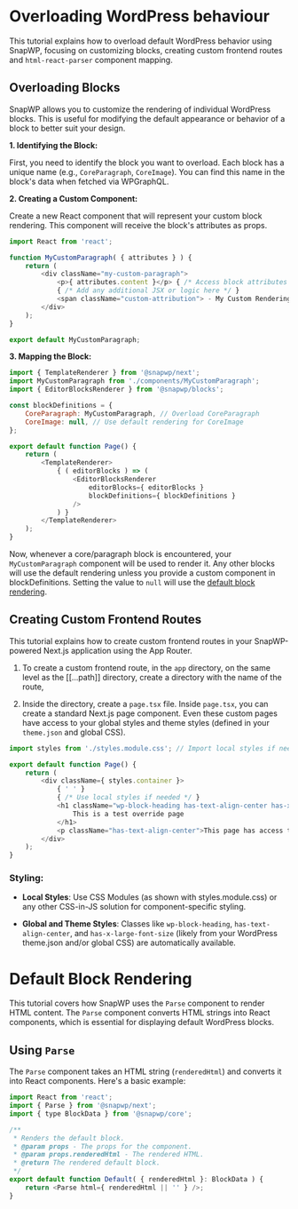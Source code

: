 # Overloading WordPress behaviour

This tutorial explains how to overload default WordPress behavior using SnapWP, focusing on customizing blocks, creating custom frontend routes and `html-react-parser` component mapping.

## Overloading Blocks

SnapWP allows you to customize the rendering of individual WordPress blocks. This is useful for modifying the default appearance or behavior of a block to better suit your design.

**1. Identifying the Block:**

First, you need to identify the block you want to overload. Each block has a unique name (e.g., `CoreParagraph`, `CoreImage`). You can find this name in the block's data when fetched via WPGraphQL.

**2. Creating a Custom Component:**

Create a new React component that will represent your custom block rendering. This component will receive the block's attributes as props.

```javascript
import React from 'react';

function MyCustomParagraph( { attributes } ) {
	return (
		<div className="my-custom-paragraph">
			<p>{ attributes.content }</p> { /* Access block attributes */ }
			{ /* Add any additional JSX or logic here */ }
			<span className="custom-attribution"> - My Custom Rendering</span>
		</div>
	);
}

export default MyCustomParagraph;
```

**3. Mapping the Block:**

```javascript
import { TemplateRenderer } from '@snapwp/next';
import MyCustomParagraph from './components/MyCustomParagraph';
import { EditorBlocksRenderer } from '@snapwp/blocks';

const blockDefinitions = {
	CoreParagraph: MyCustomParagraph, // Overload CoreParagraph
	CoreImage: null, // Use default rendering for CoreImage
};

export default function Page() {
	return (
		<TemplateRenderer>
			{ ( editorBlocks ) => (
				<EditorBlocksRenderer
					editorBlocks={ editorBlocks }
					blockDefinitions={ blockDefinitions }
				/>
			) }
		</TemplateRenderer>
	);
}
```

Now, whenever a core/paragraph block is encountered, your `MyCustomParagraph` component will be used to render it. Any other blocks will use the default rendering unless you provide a custom component in blockDefinitions. Setting the value to `null` will use the [default block rendering](#default-block-rendering).

## Creating Custom Frontend Routes

This tutorial explains how to create custom frontend routes in your SnapWP-powered Next.js application using the App Router.

1. To create a custom frontend route, in the `app` directory, on the same level as the [[...path]] directory, create a directory with the name of the route,

2. Inside the directory, create a `page.tsx` file. Inside `page.tsx`, you can create a standard Next.js page component. Even these custom pages have access to your global styles and theme styles (defined in your `theme.json` and global CSS).

```javascript
import styles from './styles.module.css'; // Import local styles if needed

export default function Page() {
	return (
		<div className={ styles.container }>
			{ ' ' }
			{ /* Use local styles if needed */ }
			<h1 className="wp-block-heading has-text-align-center has-x-large-font-size">
				This is a test override page
			</h1>
			<p className="has-text-align-center">This page has access to global styles and theme.json styles.</p>
		</div>
	);
}
```

### Styling:

-   **Local Styles**: Use CSS Modules (as shown with styles.module.css) or any other CSS-in-JS solution for component-specific styling.

-   **Global and Theme Styles**: Classes like `wp-block-heading`, `has-text-align-center`, and `has-x-large-font-size` (likely from your WordPress theme.json and/or global CSS) are automatically available.

# Default Block Rendering

This tutorial covers how SnapWP uses the `Parse` component to render HTML content. The `Parse` component converts HTML strings into React components, which is essential for displaying default WordPress blocks.

## Using `Parse`

The `Parse` component takes an HTML string (`renderedHtml`) and converts it into React components. Here's a basic example:

```javascript
import React from 'react';
import { Parse } from '@snapwp/next';
import { type BlockData } from '@snapwp/core';

/**
 * Renders the default block.
 * @param props - The props for the component.
 * @param props.renderedHtml - The rendered HTML.
 * @return The rendered default block.
 */
export default function Default( { renderedHtml }: BlockData ) {
	return <Parse html={ renderedHtml || '' } />;
}

```

